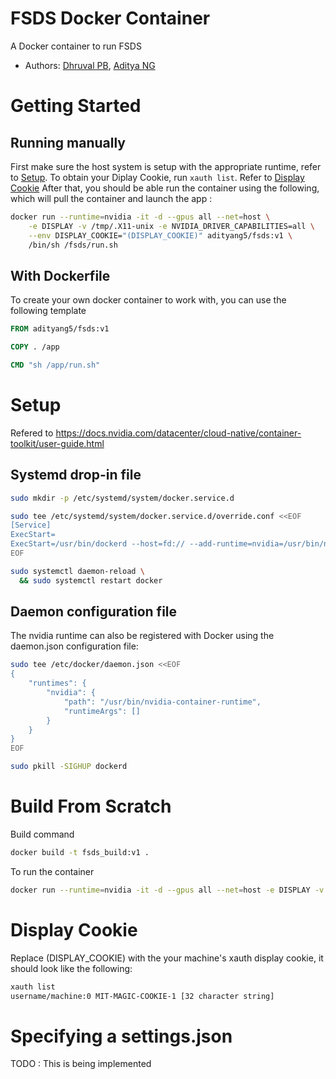 # FSDS Docker Container

A Docker container to run FSDS

- Authors: [Dhruval PB](http://github.com/Dhruval360), [Aditya NG](http://github.com/AdityaNG)

# Getting Started

## Running manually

First make sure the host system is setup with the appropriate runtime, refer to [Setup](#setup).
To obtain your Diplay Cookie, run `xauth list`. Refer to [Display Cookie](#display-cookie)
After that, you should be able run the container using the following, which will pull the container and launch the app :

```bash
docker run --runtime=nvidia -it -d --gpus all --net=host \
	-e DISPLAY -v /tmp/.X11-unix -e NVIDIA_DRIVER_CAPABILITIES=all \
	--env DISPLAY_COOKIE="(DISPLAY_COOKIE)" adityang5/fsds:v1 \
	/bin/sh /fsds/run.sh
```

## With Dockerfile

To create your own docker container to work with, you can use the following template

```Dockerfile
FROM adityang5/fsds:v1

COPY . /app

CMD "sh /app/run.sh"
```

# Setup

Refered to https://docs.nvidia.com/datacenter/cloud-native/container-toolkit/user-guide.html

## Systemd drop-in file

```bash
sudo mkdir -p /etc/systemd/system/docker.service.d

sudo tee /etc/systemd/system/docker.service.d/override.conf <<EOF
[Service]
ExecStart=
ExecStart=/usr/bin/dockerd --host=fd:// --add-runtime=nvidia=/usr/bin/nvidia-container-runtime
EOF

sudo systemctl daemon-reload \
  && sudo systemctl restart docker
```

## Daemon configuration file

The nvidia runtime can also be registered with Docker using the daemon.json configuration file:

```bash
sudo tee /etc/docker/daemon.json <<EOF
{
    "runtimes": {
        "nvidia": {
            "path": "/usr/bin/nvidia-container-runtime",
            "runtimeArgs": []
        }
    }
}
EOF

sudo pkill -SIGHUP dockerd
```


# Build From Scratch  

Build command 

```bash
docker build -t fsds_build:v1 .
```

To run the container

```bash
docker run --runtime=nvidia -it -d --gpus all --net=host -e DISPLAY -v /tmp/.X11-unix -e NVIDIA_DRIVER_CAPABILITIES=all --env DISPLAY_COOKIE="(DISPLAY_COOKIE)" fsds_build:v1 /bin/sh /fsds/run.sh
```

# Display Cookie

Replace (DISPLAY_COOKIE) with the your machine's xauth display cookie, it should look like the following: 
```bash
xauth list
username/machine:0 MIT-MAGIC-COOKIE-1 [32 character string]
```

# Specifying a settings.json

TODO : This is being implemented
